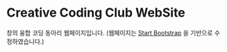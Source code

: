 # Creative Coding Club WebSite
창의 융합 코딩 동아리 웹페이지입니다. (웹페이지는 [Start Bootstrap](http://startbootstrap.com/) 을 기반으로 수정하였습니다.)
